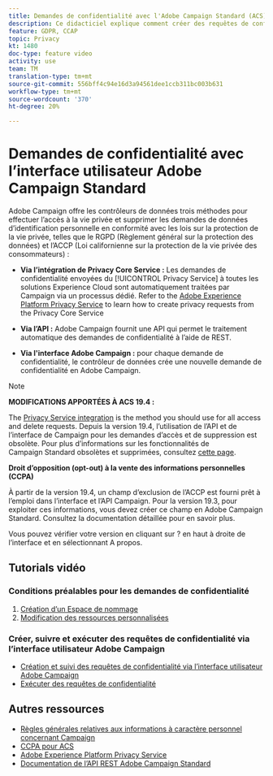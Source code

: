 ```yaml
---
title: Demandes de confidentialité avec l'Adobe Campaign Standard (ACS) - Présentation
description: Ce didacticiel explique comment créer des requêtes de confidentialité via l’interface Adobe Campaign Standard (ACS).
feature: GDPR, CCAP
topic: Privacy
kt: 1480
doc-type: feature video
activity: use
team: TM
translation-type: tm+mt
source-git-commit: 556bff4c94e16d3a94561dee1ccb311bc003b631
workflow-type: tm+mt
source-wordcount: '370'
ht-degree: 20%

---
```



# Demandes de confidentialité avec l’interface utilisateur Adobe Campaign Standard

Adobe Campaign offre les contrôleurs de données trois méthodes pour effectuer l’accès à la vie privée et supprimer les demandes de données d’identification personnelle en conformité avec les lois sur la protection de la vie privée, telles que le RGPD (Règlement général sur la protection des données) et l’ACCP (Loi californienne sur la protection de la vie privée des consommateurs) :

* **Via l’intégration de Privacy Core Service :** Les demandes de confidentialité envoyées du [!UICONTROL Privacy Service] à toutes les solutions Experience Cloud sont automatiquement traitées par Campaign via un processus dédié. Refer to the [Adobe Experience Platform Privacy Service](https://adobe.io/apis/cloudplatform/gdpr.html) to learn how to create privacy requests from the Privacy Core Service

* **Via l’API :** Adobe Campaign fournit une API qui permet le traitement automatique des demandes de confidentialité à l’aide de REST.

* **Via l&#39;interface Adobe Campaign :** pour chaque demande de confidentialité, le contrôleur de données crée une nouvelle demande de confidentialité en Adobe Campaign.

>[!NOTE]
>
> **MODIFICATIONS APPORTÉES À ACS 19.4 :**
> 
> The [Privacy Service integration](https://adobe.io/apis/cloudplatform/gdpr.html) is the method you should use for all access and delete requests. Depuis la version 19.4, l’utilisation de l’API et de l’interface de Campaign pour les demandes d’accès et de suppression est obsolète. Pour plus d’informations sur les fonctionnalités de Campaign Standard obsolètes et supprimées, consultez [cette page](https://helpx.adobe.com/fr/campaign/kb/acs-deprecated-and-removed-features.html).
>
>**Droit d’opposition (opt-out) à la vente des informations personnelles (CCPA)**
>
>À partir de la version 19.4, un champ d’exclusion de l’ACCP est fourni prêt à l’emploi dans l’interface et l’API Campaign. Pour la version 19.3, pour exploiter ces informations, vous devez créer ce champ en Adobe Campaign Standard. Consultez la documentation [](https://helpx.adobe.com/fr/campaign/kb/acs-privacy.html#ccpa) détaillée pour en savoir plus.
>
> Vous pouvez vérifier votre version en cliquant sur ? en haut à droite de l’interface et en sélectionnant A propos.

## Tutorials vidéo

### Conditions préalables pour les demandes de confidentialité

1. [Création d’un Espace de nommage](/help/privacy/namespaces-for-privacy-requests.md)
1. [Modification des ressources personnalisées](/help/privacy/custom-resources-for-privacy-requests.md)

### Créer, suivre et exécuter des requêtes de confidentialité via l’interface utilisateur Adobe Campaign

* [Création et suivi des requêtes de confidentialité via l’interface utilisateur Adobe Campaign](/help/privacy/create-and-track-privacy-requests.md)
* [Exécuter des requêtes de confidentialité](/help/privacy/execute-privacy-requests.md)

## Autres ressources

* [Règles générales relatives aux informations à caractère personnel concernant Campaign](https://helpx.adobe.com/fr/campaign/kb/campaign-privacy-overview.html)
* [CCPA pour ACS](https://helpx.adobe.com/fr/campaign/kb/acs-privacy.html#ccpa)
* [Adobe Experience Platform Privacy Service](https://adobe.io/apis/cloudplatform/gdpr.html)
* [Documentation de l’API REST Adobe Campaign Standard](https://final-docs.campaign.adobe.com/doc/standard/en/api/ACS_API.html#privacy-management)
